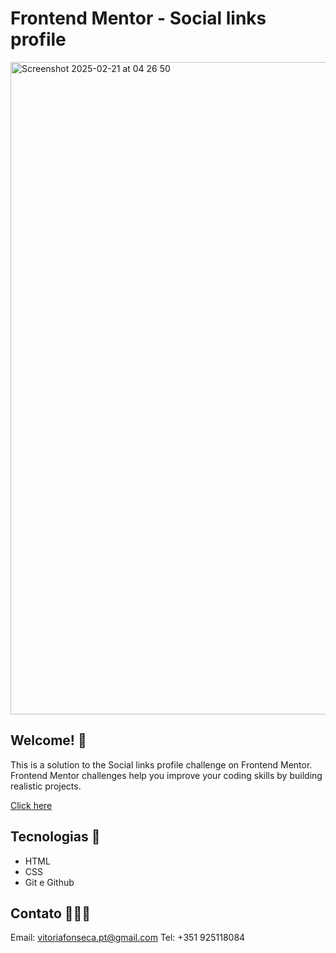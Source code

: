 # Frontend Mentor - Social links profile

<img width="1044" alt="Screenshot 2025-02-21 at 04 26 50" src="https://github.com/user-attachments/assets/5f098880-9603-48e1-b7ff-2f113ea30a24" />

## Welcome! 🌸  
This is a solution to the Social links profile challenge on Frontend Mentor. 
Frontend Mentor challenges help you improve your coding skills by building realistic projects.

[Click here](https://fm-qr-code-component-liart.vercel.app/)

## Tecnologias 🌹

- HTML
- CSS
- Git e Github

## Contato 👩🏽‍💻

Email: vitoriafonseca.pt@gmail.com
Tel: +351 925118084
